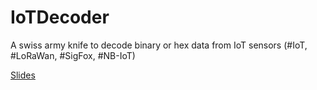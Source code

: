 # IoTDecoder

A swiss army knife to decode binary or hex data from IoT sensors (#IoT, #LoRaWan, #SigFox, #NB-IoT)

[Slides](slides.html)
